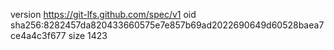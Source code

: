 version https://git-lfs.github.com/spec/v1
oid sha256:8282457da820433660575e7e857b69ad2022690649d60528baea7ce4a4c3f677
size 1423
